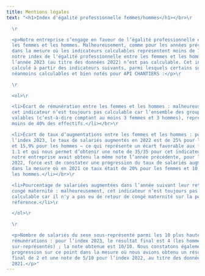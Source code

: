 ```yaml
---
title: Mentions légales
text: "<h1>Index d'égalité professionnelle femmes/hommes</h1></br>\r

  \r

  <p>Notre entreprise s’engage en faveur de l’égalité professionnelle entre
  les femmes et les hommes. Malheureusement, comme pour les années précédentes,
  dans la mesure où les indicateurs calculables représentent moins de 75 points,
  notre index de l'égalité professionnelle entre les femmes et les hommes pour
  l’année 2023 (au titre des données 2022) n’est pas calculable. Cet index est
  calculé à partir des indicateurs suivants, parmi lesquels certains sont
  néanmoins calculables et bien notés pour API CHANTIERS :</p>\r

  \r

  <ol>\r

  <li>Écart de rémunération entre les femmes et les hommes : malheureusement,
  cet indicateur n’est toujours pas calculable car l’ensemble des groupes
  valables (c’est-à-dire comptant au moins 3 femmes et 3 hommes), représentent
  moins de 40% des effectifs.</li></br>\r

  <li>Écart de taux d’augmentations entre les femmes et les hommes : pour
  l’index 2023, le taux de salariés augmentés en 2022 est de 25% pour les femmes
  et 15,9% pour les hommes – ce qui représente un écart favorable aux femmes de
  1.1 et qui nous permet d’obtenir une note de 35/35 pour cet indicateur. Si
  notre entreprise avait obtenu la même note l’année précédente, pour l’index
  2022, force est de constater une progression du taux de salariés augmentés
  dans la mesure où en 2021 ce taux était de 20% pour les femmes et 10,4% pour
  les hommes.</li></br>\r

  <li>Pourcentage de salariées augmentées dans l’année suivant leur retour de
  congé maternité : malheureusement, cet indicateur n’est toujours pas
  calculable car il n'y a pas eu de retour de congé maternité sur la période de
  référence.</li>\r

  </ol>\r

  \r

  <p>Nombre de salariés du sexe sous-représenté parmi les 10 plus hautes
  rémunérations : pour l’index 2023, le résultat final est 4 (les hommes sont
  sur-représentés) ; la note obtenue est 10/10. Nous constatons également une
  progression sur ce point dans la mesure où nous avions obtenu un résultat
  final de 2 et une note de 5/10 pour l’index 2022, au titre des données
  2021.</p>"
---
```

